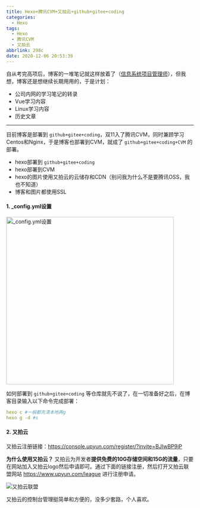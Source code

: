 ```yaml
---
title: Hexo+腾讯CVM+又拍云+github+gitee+coding
categories:
  - Hexo
tags:
  - Hexo
  - 腾讯CVM
  - 又拍云
abbrlink: 298c
date: 2020-12-06 20:53:39
---
```



自从考完高项后，博客的一堆笔记就这样放着了（[信息系统项目管理师](/categories/信息系统项目管理师/index.html)），但我想，博客还是想继续长期用用的，于是计划：

- 公司内网的学习笔记的转录
- Vue学习内容
- Linux学习内容
- 历史文章

---

目前博客是部署到 `github+gitee+coding`，双11入了腾讯CVM，同时兼顾学习Centos和Nginx，于是博客也部署到CVM，就成了 `github+gitee+coding+CVM` 的部署。

- hexo部署到 `github+gitee+coding`
- hexo部署到CVM
- hexo的图片使用又拍云的云储存和CDN（别问我为什么不是要腾讯OSS，我也不知道）
- 博客和图片都使用SSL

<!-- more -->

#### 1. _config.yml设置

<img title="_config.yml设置" src="https://cdn.zenwu.site/upload/pic/2020/20201206221003.png" style="width:450px"/>

如何部署到 `github+gitee+coding` 等仓库就先不说了，在一切准备好之后，在博客目录输入以下命令完成部署：

```yaml
hexo c #一般都先清本地再g
hexo g -d #s
```

#### 2. 又拍云

又拍云注册链接：<https://console.upyun.com/register/?invite=BJIwBP9jP>

**为什么使用又拍云？**
又拍云为开发者**提供免费的10G存储空间和15G的流量**，只要在网站加入又拍云logo然后申请即可。通过下面的链接注册，然后打开又拍云联盟网站 <https://www.upyun.com/league> 进行注册申请。

![又拍云联盟](https://cdn.zenwu.site/upload/pic/2020/20201206221727.png)

又拍云的控制台管理挺简单和方便的，没多少套路，个人喜欢。
